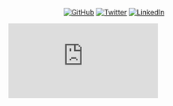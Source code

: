<p align="center">
	<a href="https://github.com/brunosouzas"><img src="https://img.shields.io/badge/github--_.svg?style=social&logo=github" alt="GitHub"></a>
	<a href="https://twitter.com/brunosouzas"><img src="https://img.shields.io/badge/twitter--_.svg?style=social&logo=twitter" alt="Twitter"></a>
	<a href="https://www.linkedin.com/in/brunosouzas"><img src="https://img.shields.io/badge/LinkedIn--_.svg?style=social&logo=linkedin" alt="LinkedIn"></a>
</p>

<!-- blank line -->
<figure class="video_container">
  <iframe src="https://youtu.be/BG3_N4NkWJ8" frameborder="0" allowfullscreen="true"> </iframe>
</figure>
<!-- blank line -->

<!--
Here are some ideas to get you started:

- 🔭 I’m currently working on ...
- 🌱 I’m currently learning ...
- 👯 I’m looking to collaborate on ...
- 🤔 I’m looking for help with ...
- 💬 Ask me about ...
- 📫 How to reach me: ...
- 😄 Pronouns: ...
- ⚡ Fun fact: ...
-->

